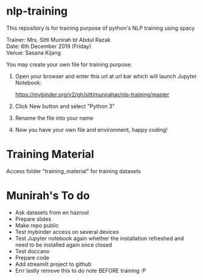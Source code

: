 # nlp-training

This repository is for training purpose of python's NLP training using spacy

Trainer: Mrs. Sitti Munirah bt Abdul Razak
<br>Date: 6th December 2019 (Friday)
<br>Venue: Sasana Kijang

You may create your own file for training purpose:

1. Open your browser and enter this url at url bar which will launch Jupyter Notebook:
    
    https://mybinder.org/v2/gh/sittimunirahar/nlp-training/master
    
2. Click New button and select "Python 3"
3. Rename the file into your name
4. Now you have your own file and environment, happy coding!

# Training Material

Access folder "training_material" for training datasets 


# Munirah's To do
- Ask datasets from en hazrool
- Prepare slides
- Make repo public  
- Test mybinder access on several devices
- Test Jupyter notebook again whether the installation refreshed and need to be installed again once closed
- Test doccano
- Prepare code
- Add streamlit project to github
- Errr lastly remove this to do note BEFORE training :P
